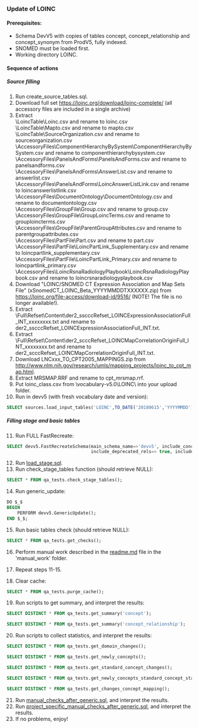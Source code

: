 ### Update of LOINC

#### Prerequisites:
- Schema DevV5 with copies of tables concept, concept_relationship and concept_synonym from ProdV5, fully indexed. 
- SNOMED must be loaded first.
- Working directory LOINC.

#### Sequence of actions

##### Source filling
1. Run create_source_tables.sql.
2. Download full set https://loinc.org/download/loinc-complete/ (all accessory files are included in a single archive)
3. Extract  
\LoincTable\Loinc.csv and rename to loinc.csv  
\LoincTable\Mapto.csv and rename to mapto.csv  
\LoincTable\SourceOrganization.csv and rename to sourceorganization.csv  
\AccessoryFiles\ComponentHierarchyBySystem\ComponentHierarchyBySystem.csv and rename to componenthierarchybysystem.csv  
\AccessoryFiles\PanelsAndForms\PanelsAndForms.csv and rename to panelsandforms.csv  
\AccessoryFiles\PanelsAndForms\AnswerList.csv and rename to answerlist.csv  
\AccessoryFiles\PanelsAndForms\LoincAnswerListLink.csv and rename to loincanswerlistlink.csv  
\AccessoryFiles\DocumentOntology\DocumentOntology.csv and rename to documentontology.csv  
\AccessoryFiles\GroupFile\Group.csv and rename to group.csv  
\AccessoryFiles\GroupFile\GroupLoincTerms.csv and rename to grouploincterms.csv  
\AccessoryFiles\GroupFile\ParentGroupAttributes.csv and rename to parentgroupattributes.csv  
\AccessoryFiles\PartFile\Part.csv and rename to part.csv  
\AccessoryFiles\PartFile\LoincPartLink_Supplementary.csv and rename to loincpartlink_supplementary.csv  
\AccessoryFiles\PartFile\LoincPartLink_Primary.csv and rename to loincpartlink_primary.csv  
\AccessoryFiles\LoincRsnaRadiologyPlaybook\LoincRsnaRadiologyPlaybook.csv and rename to loincrsnaradiologyplaybook.csv  
4. Download "LOINC/SNOMED CT Expression Association and Map Sets File" (xSnomedCT_LOINC_Beta_YYYYMMDDTXXXXXX.zip) from https://loinc.org/file-access/download-id/9516/ (NOTE! The file is no longer available!).
5. Extract \Full\Refset\Content\der2_sscccRefset_LOINCExpressionAssociationFull_INT_xxxxxxxx.txt and rename to der2_sscccRefset_LOINCExpressionAssociationFull_INT.txt.
6. Extract \Full\Refset\Content\der2_scccRefset_LOINCMapCorrelationOriginFull_INT_xxxxxxxx.txt and rename to der2_scccRefset_LOINCMapCorrelationOriginFull_INT.txt.
7. Download LNCxxx_TO_CPT2005_MAPPINGS.zip from http://www.nlm.nih.gov/research/umls/mapping_projects/loinc_to_cpt_map.html.
8. Extract MRSMAP.RRF and rename to cpt_mrsmap.rrf.
9. Put loinc_class.csv from \vocabulary-v5.0\LOINC\ into your upload folder.
10. Run in devv5 (with fresh vocabulary date and version):
```sql
SELECT sources.load_input_tables('LOINC',TO_DATE('20180615','YYYYMMDD'),'LOINC 2.64');
```

##### Filling stage and basic tables
11. Run FULL FastRecreate:
```sql
SELECT devv5.FastRecreateSchema(main_schema_name=>'devv5', include_concept_ancestor=> false,
                                include_deprecated_rels=> true, include_synonyms=> true);
```
12. Run [load_stage.sql](https://github.com/OHDSI/Vocabulary-v5.0/blob/master/LOINC/load_stage.sql).
13. Run check_stage_tables function (should retrieve NULL):
```sql
SELECT * FROM qa_tests.check_stage_tables();
```
14. Run generic_update:
```sql
DO $_$
BEGIN
	PERFORM devv5.GenericUpdate();
END $_$;
```
15. Run basic tables check (should retrieve NULL):
```sql
SELECT * FROM qa_tests.get_checks();
```
16. Perform manual work described in the [readme.md](https://github.com/OHDSI/Vocabulary-v5.0/blob/master/LOINC/manual_work/readme.md) file in the 'manual_work' folder.

17. Repeat steps 11-15.

18. Clear cache:
```sql
SELECT * FROM qa_tests.purge_cache();
```
19. Run scripts to get summary, and interpret the results:
```sql
SELECT DISTINCT * FROM qa_tests.get_summary('concept');
```
```sql
SELECT DISTINCT * FROM qa_tests.get_summary('concept_relationship');
```
20. Run scripts to collect statistics, and interpret the results:
```sql
SELECT DISTINCT * FROM qa_tests.get_domain_changes();
```
```sql
SELECT DISTINCT * FROM qa_tests.get_newly_concepts();
```
```sql
SELECT DISTINCT * FROM qa_tests.get_standard_concept_changes();
```
```sql
SELECT DISTINCT * FROM qa_tests.get_newly_concepts_standard_concept_status();
```
```sql
SELECT DISTINCT * FROM qa_tests.get_changes_concept_mapping();
```

21. Run [manual_checks_after_generic.sql](https://github.com/OHDSI/Vocabulary-v5.0/blob/master/working/manual_checks_after_generic.sql), and interpret the results.
22. Run [project_specific_manual_checks_after_generic.sql](https://github.com/OHDSI/Vocabulary-v5.0/blob/master/LOINC/manual_work/project_specific_manual_checks_after_generic.sql), and interpret the results.
23. If no problems, enjoy!
